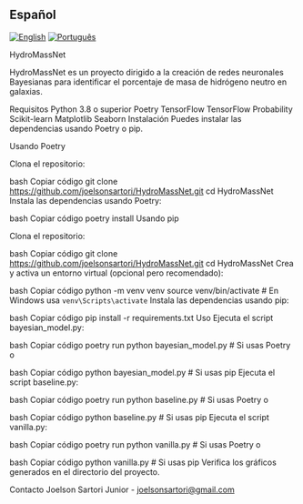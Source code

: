 ## Español

[![English](https://img.shields.io/badge/lang-English-blue)](README.md)
[![Português](https://img.shields.io/badge/lang-Português-green)](README.pt.md)

HydroMassNet

HydroMassNet es un proyecto dirigido a la creación de redes neuronales Bayesianas para identificar el porcentaje de masa de hidrógeno neutro en galaxias.

Requisitos
Python 3.8 o superior
Poetry
TensorFlow
TensorFlow Probability
Scikit-learn
Matplotlib
Seaborn
Instalación
Puedes instalar las dependencias usando Poetry o pip.

Usando Poetry

Clona el repositorio:

bash
Copiar código
git clone https://github.com/joelsonsartori/HydroMassNet.git
cd HydroMassNet
Instala las dependencias usando Poetry:

bash
Copiar código
poetry install
Usando pip

Clona el repositorio:

bash
Copiar código
git clone https://github.com/joelsonsartori/HydroMassNet.git
cd HydroMassNet
Crea y activa un entorno virtual (opcional pero recomendado):

bash
Copiar código
python -m venv venv
source venv/bin/activate  # En Windows usa `venv\Scripts\activate`
Instala las dependencias usando pip:

bash
Copiar código
pip install -r requirements.txt
Uso
Ejecuta el script bayesian_model.py:

bash
Copiar código
poetry run python bayesian_model.py  # Si usas Poetry
o

bash
Copiar código
python bayesian_model.py  # Si usas pip
Ejecuta el script baseline.py:

bash
Copiar código
poetry run python baseline.py  # Si usas Poetry
o

bash
Copiar código
python baseline.py  # Si usas pip
Ejecuta el script vanilla.py:

bash
Copiar código
poetry run python vanilla.py  # Si usas Poetry
o

bash
Copiar código
python vanilla.py  # Si usas pip
Verifica los gráficos generados en el directorio del proyecto.

Contacto
Joelson Sartori Junior - joelsonsartori@gmail.com

